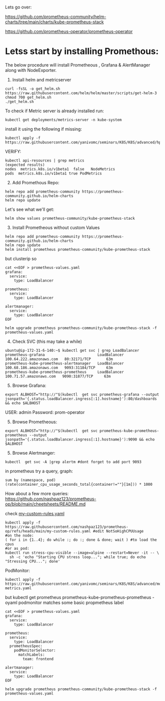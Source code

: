 Lets go over:

https://github.com/prometheus-community/helm-charts/tree/main/charts/kube-prometheus-stack

https://github.com/prometheus-operator/prometheus-operator

# Letss start by installing Promethous:
The below procedure will install Prometheous , Grafana & AlertManager along with NodeExporter.


1. Install helm and metricserver
~~~
curl -fsSL -o get_helm.sh https://raw.githubusercontent.com/helm/helm/master/scripts/get-helm-3
chmod 700 get_helm.sh
./get_helm.sh
~~~
To check if Metric server is already installed run:
~~~
kubectl get deployments/metrics-server -n kube-system
~~~
install it using the following if missing:
~~~
kubectl apply -f https://raw.githubusercontent.com/yanivomc/seminars/K8S/K8S/advanced/hpa/metricserver/components.yaml
~~~
VERIFY:
~~~
kubectl api-resources | grep metrics
(expected results)
nodes  metrics.k8s.io/v1beta1  false   NodeMetrics
pods  metrics.k8s.io/v1beta1 true PodMetrics

~~~
2. Add Promethous Repo:
~~~
helm repo add prometheus-community https://prometheus-community.github.io/helm-charts
helm repo update
~~~
Let's see what we'll get:
~~~
helm show values prometheus-community/kube-prometheus-stack
~~~
3. Install Prometheous without custom Values

~~~
helm repo add prometheus-community https://prometheus-community.github.io/helm-charts
helm repo update
helm install prometheus prometheus-community/kube-prometheus-stack 
~~~

but clusterip so

~~~
cat <<EOF > prometheus-values.yaml
grafana:
  service:
    type: LoadBalancer

prometheus:
  service:
    type: LoadBalancer

alertmanager:
  service:
    type: LoadBalancer
EOF

helm upgrade prometheus prometheus-community/kube-prometheus-stack -f prometheus-values.yaml
~~~

4. Check SVC (this may take a while)
~~~
ubuntu@ip-172-31-6-140:~$ kubectl get svc | grep LoadBalancer
prometheus-grafana                        LoadBalancer   100.64.222.amazonaws.com   80:32171/TCP       63m
prometheus-kube-prometheus-alertmanager   LoadBalancer   100.68.186.amazonaws.com   9093:31184/TCP     63m
prometheus-kube-prometheus-prometheus     LoadBalancer   100.71.57.amazonaws.com   9090:31877/TCP     63m
~~~

5. Browse Grafana:
~~~
export ALBHOST="http://"$(kubectl  get svc prometheus-grafana --output jsonpath='{.status.loadBalancer.ingress[:1].hostname}'):80/dashboards && echo $ALBHOST
~~~

USER: admin Password: prom-operator

5. Browse Prometheous:
~~~
export ALBHOST="http://"$(kubectl  get svc prometheus-kube-prometheus-prometheus --output jsonpath='{.status.loadBalancer.ingress[:1].hostname}'):9090 && echo $ALBHOST
~~~

5. Browse Alertmanger:
~~~
kubectl  get svc -A |grep alertm #dont forget to add port 9093
~~~

in prometheus try a query, graph:
~~~
sum by (namespace, pod) (rate(container_cpu_usage_seconds_total{container!=""}[1m])) * 1000
~~~
How about a few more queries: https://github.com/nashpaz123/prometheus-op/blob/main/cheetsheets/README.md 

check [my-custom-rules.yaml](https://raw.githubusercontent.com/nashpaz123/prometheus-op/refs/heads/main/my-custom-rules.yaml)
~~~
kubectl apply -f https://raw.githubusercontent.com/nashpaz123/prometheus-op/refs/heads/main/my-custom-rules.yaml #edit NotSoHighCPUUsage
#on the node:
( for i in {1..4}; do while :; do :; done & done; wait ) #to load the cpus
#or as pod:
kubectl run stress-cpu-visible --image=alpine --restart=Never -it -- \
  sh -c 'echo "Starting CPU stress loop..."; while true; do echo "Stressing CPU..."; done'
~~~

 PodMonitor:
~~~
kubectl apply -f https://raw.githubusercontent.com/yanivomc/seminars/K8S/K8S/advanced/monitoring/examples/pod-metrics.yaml
~~~

but kubectl get prometheus prometheus-kube-prometheus-prometheus -oyaml podmonitor matches some basic propmetheus label
~~~
cat <<EOF > prometheus-values.yaml
grafana:
  service:
    type: LoadBalancer

prometheus:
  service:
    type: LoadBalancer
  prometheusSpec:
    podMonitorSelector:
      matchLabels:
        team: frontend

alertmanager:
  service:
    type: LoadBalancer
EOF

helm upgrade prometheus prometheus-community/kube-prometheus-stack -f prometheus-values.yaml
~~~
